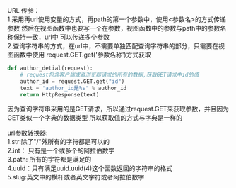 URL 传参：  
1.采用再url使用变量的方式，再path的第一个参数中，使用<参数名>的方式传递参数
然后在视图函数中也要写一个在参数，视图函数中的参数与path中的参数名称保持一致，url中
可以传递多个参数  
2.查询字符串的方式，在url中，不需要单独匹配查询字符串的部分，只需要在视图函数中使用
request.GET.get('参数名称')方式获取
```python
def author_detial(request):
    # request包含客户端或者浏览器请求的所有的数据,获取GET请求中id的值
    author_id = request.GET.get("id")
    text = 'author_id是%s' % author_id
    return HttpResponse(text)
```
因为查询字符串采用的是GET请求，所以通过request.GET来获取参数，并且因为GET类似一个字典的数据类型
所以获取值的方式与字典是一样的  

url参数转换器:  
1.str:除了"/"外所有的字符都是可以的  
2.int： 只有是一个或多个的阿拉伯数字   
3.path: 所有的字符都是满足的  
4.uuid：只有满足uuid.uuid(4)这个函数返回的字符串的格式  
5.slug:英文中的横杆或者英文字符或者阿拉伯数字